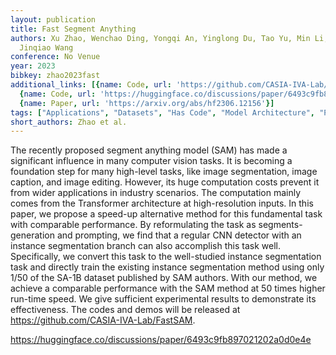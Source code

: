 ```yaml
---
layout: publication
title: Fast Segment Anything
authors: Xu Zhao, Wenchao Ding, Yongqi An, Yinglong Du, Tao Yu, Min Li, Ming Tang,
  Jinqiao Wang
conference: No Venue
year: 2023
bibkey: zhao2023fast
additional_links: [{name: Code, url: 'https://github.com/CASIA-IVA-Lab/FastSAM'},
  {name: Code, url: 'https://huggingface.co/discussions/paper/6493c9fb897021202a0d0e4e'},
  {name: Paper, url: 'https://arxiv.org/abs/hf2306.12156'}]
tags: ["Applications", "Datasets", "Has Code", "Model Architecture", "Prompting"]
short_authors: Zhao et al.
---
```

The recently proposed segment anything model (SAM) has made a significant influence in many computer vision tasks. It is becoming a foundation step for many high-level tasks, like image segmentation, image caption, and image editing. However, its huge computation costs prevent it from wider applications in industry scenarios. The computation mainly comes from the Transformer architecture at high-resolution inputs. In this paper, we propose a speed-up alternative method for this fundamental task with comparable performance. By reformulating the task as segments-generation and prompting, we find that a regular CNN detector with an instance segmentation branch can also accomplish this task well. Specifically, we convert this task to the well-studied instance segmentation task and directly train the existing instance segmentation method using only 1/50 of the SA-1B dataset published by SAM authors. With our method, we achieve a comparable performance with the SAM method at 50 times higher run-time speed. We give sufficient experimental results to demonstrate its effectiveness. The codes and demos will be released at https://github.com/CASIA-IVA-Lab/FastSAM.

https://huggingface.co/discussions/paper/6493c9fb897021202a0d0e4e